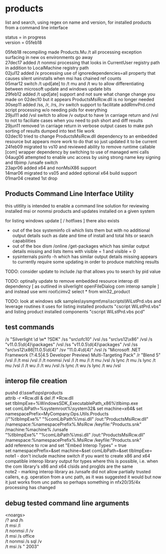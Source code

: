 # products
list and search, using regex on name and version, for installed products from a command line interface

status = in progress  
version = 05feb18

05feb18 recompiling made Products.Mu /t all processing exception surfacing in new os environments go away  
27dec17 added /t nonmsi processing that looks in CurrentUser registry path in addition to LocalMachine registry path  
02jul12 added /x processing use of ignoredependencies=all property that causes silent uninstalls when msi has chained ref counts  
05mar12 switch /t upd[ate] to /t mu and /t wu to allow differentiating between microsoft update and windows update bits  
29feb12 added /t upd[ate] support and not sure what change change you made on 02dec10 but it appears ProductsMsiRcw.dll is no longer needed  
30sep11 added /ss, /r, /rs, /rv switch support to facilitate addRmvPrd.cmd script processing w/o needing pids for everything  
29jul11 add /vsl switch to allow /v output to have \n carriage return and /vsl to not to faciliate cases when you need to psh short and diff results  
29jun11 removed \n carriage return in verbose output cases to make psh sorting of results dumped into text file work  
02dec10 tried to change ProductsMsiRcw.dll dependency to an embedded resource but appears more work to do that so just updated it to be current  
24feb09 migrated to vs10 and reviewed ability to remove runtime callable [com] wrapper dependency by switching to use of managed wmi calls  
04aug06 attempted to enable unc access by using strong name key signing and tlbimp /unsafe switch  
23apr06 added x64 and nonMsiX86 support  
14mar06 migrated to vs05 and added optional x64 build support  
01mar04 created 1st drop  
  
Products Command Line Interface Utility
------------------------------------------------------------------------------------------------------------

this utitlity is intended to enable a command line solution for reviewing installed msi or nonmsi products and updates installed on a given system

for listing windows update [ / hotfixes ] there also exists
- out of the box systeminfo cli which lists them but with no additional output details such as date and time of install and total hits or search capabilities
- out of the box dism /online /get-packages which has similar output details missing and lists items with visible = 1 and visible = 0 
- sysinternals psinfo -h which has similar output details missing appears to currently require some updating in order to produce matching results

TODO: consider update to include /sp that allows you to search by pid value 

TODO: optinally update to remove embedded resource interop dll dependency [ as outlined in silverlight openFileDialog com interop sample ]
and instead use wmi root\cimv2 select * from win32_product

TODO: look at windows sdk samples\sysmgmt\msi\scripts\WiLstPrd.vbs and leverage routines it uses for listing installed products 
"cscript WiLstPrd.vbs" and listing product installed components "cscript WiLstPrd.vbs <installed product guid> pcd"
  
test commands
------------------------------------------------------------------------------------------------------------
/s "Silverlight \\d \\w* ?SDK"
/ss "src\\ofc10" /vsl
/ss "src\\vs12\\x86" /vsl
/s "v11.0.5\d{4}\\packages" /vsl
/ss "v11.0.5\d{4}\\packages" /vsl
/ss "src\\vs12\\x86|11.0.5\d{4}"
/sv "11.0.4\d{4}" /vsl
/s "Microsoft .NET Framework (?:4.5|4.5 Developer Preview) Multi-Targeting Pack"
/r "Blend 5" /vsl
/l /t msi /vsl
/l /t nonmsi /vsl
/l /t mu
/l /t mu /vsl
/s lync /t mu
/s lync /t mu /vsl
/l /t wu
/l /t wu /vsl
/s lync /t wu
/s lync /t wu /vsl
  
interop file creation 
------------------------------------------------------------------------------------------------------------
pushd d:\sswf\ops\products  
attrib -r *Rcw.dll & del /f *Rcw.dll  
set tlbImpExe=%WindowsSDK_ExecutablePath_x86%\tlbimp.exe  
set comLibPath=%systemroot%\system32& set machine=x64& set namespacePrefix=MyCompany.Ops.Utils.Products  
//"%tlbImpExe%" "%comLibPath%\msi.dll" /out:"ProductsMsiRcw.dll" /namespace:%namespacePrefix%.MsiRcw /keyfile:"Products.snk" /machine:%machine% /unsafe  
"%tlbImpExe%" "%comLibPath%\msi.dll" /out:"ProductsMsiRcw.dll" /namespace:%namespacePrefix%.MsiRcw /keyfile:"Products.snk"  
add reference to rcw and set "Embed Interop Types" = true  
set namespacePrefix=&set machine=&set comLibPath=&set tlbImpExe=  
note1 - don't include machine switch if you want to create x86 and x64 compatible interop library output for types where this is possible, i.e. when the com library's x86 and x64 clsids and progIds are the same  
note2 - marking interop library as /unsafe did not allow partially trusted callers, e.g. operation from a unc path, as it was suggested it would but now it just works from unc paths so perhaps something in nfx20/35/4x processing has changed  
  
debug tested command line arguments  
------------------------------------------------------------------------------------------------------------
&lt;noargs&gt;  
/? and /h  
/t msi /l  
/t nonmsi /l /v  
/t msi /s office  
/t nonmsi /s sql /v  
/t msi /s " 2003"  
 
